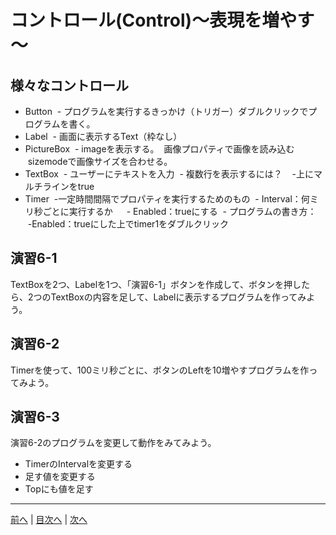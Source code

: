 # コントロール(Control)～表現を増やす～

## 様々なコントロール
- Button
  - プログラムを実行するきっかけ（トリガー）ダブルクリックでプログラムを書く。
- Label
  - 画面に表示するText（枠なし）
- PictureBox
  - imageを表示する。
  画像プロパティで画像を読み込む
  sizemodeで画像サイズを合わせる。
- TextBox
  - ユーザーにテキストを入力
  - 複数行を表示するには？
    -上にマルチラインをtrue
- Timer
  -一定時間間隔でプロパティを実行するためのもの
  - Interval：何ミリ秒ごとに実行するか
 　 - Enabled：trueにする
  - プログラムの書き方：
    -Enabled：trueにした上でtimer1をダブルクリック

## 演習6-1
TextBoxを2つ、Labelを1つ、「演習6-1」ボタンを作成して、ボタンを押したら、2つのTextBoxの内容を足して、Labelに表示するプログラムを作ってみよう。

## 演習6-2
Timerを使って、100ミリ秒ごとに、ボタンのLeftを10増やすプログラムを作ってみよう。

## 演習6-3
演習6-2のプログラムを変更して動作をみてみよう。

- TimerのIntervalを変更する
- 足す値を変更する
- Topにも値を足す

---

[前へ](05.md) | [目次へ](README.md#%E7%9B%AE%E6%AC%A1) | [次へ](07.md)
